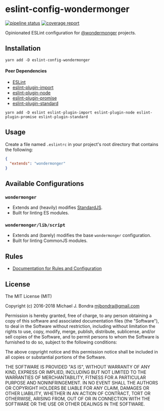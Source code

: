 # eslint-config-wondermonger

[![pipeline status](https://gitlab.com/wondermonger/eslint-config-wondermonger/badges/master/pipeline.svg)](https://gitlab.com/wondermonger/eslint-config-wondermonger/pipelines/21851725) [![coverage report](https://gitlab.com/wondermonger/eslint-config-wondermonger/badges/master/coverage.svg)](https://wondermonger.gitlab.io/-/eslint-config-wondermonger/-/jobs/67668974/artifacts/coverage/index.html)

Opinionated ESLint configuration for [@wondermonger](https://gitlab.com/wondermonger) projects.

## Installation

```shell
yarn add -D eslint-config-wondermonger
```

#### Peer Dependencies

- [ESLint](http://eslint.org/)
- [eslint-plugin-import](https://github.com/benmosher/eslint-plugin-import)
- [eslint-plugin-node](https://github.com/mysticatea/eslint-plugin-node)
- [eslint-plugin-promise](https://github.com/xjamundx/eslint-plugin-promise)
- [eslint-plugin-standard](https://github.com/xjamundx/eslint-plugin-standard)

```shell
yarn add -D eslint eslint-plugin-import eslint-plugin-node eslint-plugin-promise eslint-plugin-standard
```

## Usage

Create a file named `.eslintrc` in your project's root directory that contains the following:

```json
{
  "extends": "wondermonger"
}
```

## Available Configurations

### `wondermonger`

- Extends and (heavily) modifies [StandardJS](http://standardjs.com/rules.html).
- Built for linting ES modules.

### `wondermonger/lib/script`

- Extends and (barely) modifies the base `wondermonger` configuration.
- Built for linting CommonJS modules.

## Rules

- [Documentation for Rules and Configuration](https://gitlab.com/wondermonger/eslint-config-wondermonger/tree/master/docs/rules)

## License

The MIT License (MIT)

Copyright (c) 2016-2018 Michael J. Bondra <mjbondra@gmail.com>

Permission is hereby granted, free of charge, to any person obtaining a copy
of this software and associated documentation files (the "Software"), to deal
in the Software without restriction, including without limitation the rights
to use, copy, modify, merge, publish, distribute, sublicense, and/or sell
copies of the Software, and to permit persons to whom the Software is
furnished to do so, subject to the following conditions:

The above copyright notice and this permission notice shall be included in all
copies or substantial portions of the Software.

THE SOFTWARE IS PROVIDED "AS IS", WITHOUT WARRANTY OF ANY KIND, EXPRESS OR
IMPLIED, INCLUDING BUT NOT LIMITED TO THE WARRANTIES OF MERCHANTABILITY,
FITNESS FOR A PARTICULAR PURPOSE AND NONINFRINGEMENT. IN NO EVENT SHALL THE
AUTHORS OR COPYRIGHT HOLDERS BE LIABLE FOR ANY CLAIM, DAMAGES OR OTHER
LIABILITY, WHETHER IN AN ACTION OF CONTRACT, TORT OR OTHERWISE, ARISING FROM,
OUT OF OR IN CONNECTION WITH THE SOFTWARE OR THE USE OR OTHER DEALINGS IN THE
SOFTWARE.

